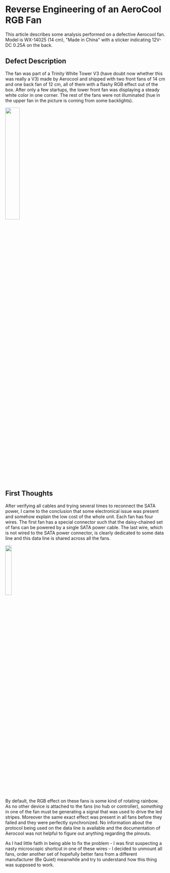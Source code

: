 # Reverse Engineering of an AeroCool RGB Fan 

This article describes some analysis performed on a defective Aerocool fan. Model is WX-14025 (14 cm), "Made in China" with a sticker indicating 12V-DC 0.25A on the back. 
## Defect Description
The fan was part of a Trinity White Tower V3 (have doubt now whether this was really a V3) made by Aerocool and shipped with two front fans of 14 cm and one back fan of 12 cm, all of them with a flashy RGB effect out of the box. After only a few startups, the lower front fan was displaying a steady white color in one corner. The rest of the fans were not illuminated (hue in the upper fan in the picture is coming from some backlights). 

<img src="https://user-images.githubusercontent.com/12449790/222844467-a7b4a56f-69a4-4225-8512-cd9ee8be95d3.png" width="30%" >

## First Thoughts
After verifying all cables and trying several times to reconnect the SATA power, I came to the conclusion that some electronical issue was present and somehow explain the low cost of the whole unit. Each fan has four wires. The first fan has a special connector such that the daisy-chained set of fans can be powered by a single SATA power cable. The last wire, which is not wired to the SATA power connector, is clearly dedicated to some data line and this data line is shared across all the fans.

<img src="https://user-images.githubusercontent.com/12449790/222847108-f93eb58c-3733-4bc3-81fd-aeeb27f4ec28.png" width="20%" >

By default, the RGB effect on these fans is some kind of rotating rainbow. As no other device is attached to the fans (no hub or controller), *something* in one of the fan must be generating a signal that was used to drive the led stripes. Moreover the same exact effect was present in all fans before they failed and they were perfectly synchronized. No information about the protocol being used on the data line is available and the documentation of Aerocool was not helpful to figure out anything regarding the pinouts.

As I had little faith in being able to fix the problem - I was first suspecting a nasty microscopic shortcut in one of these wires - I decided to unmount all fans, order another set of hopefully better fans from a different manufacturer (Be Quiet) meanwhile and try to understand how this thing was supposed to work.
